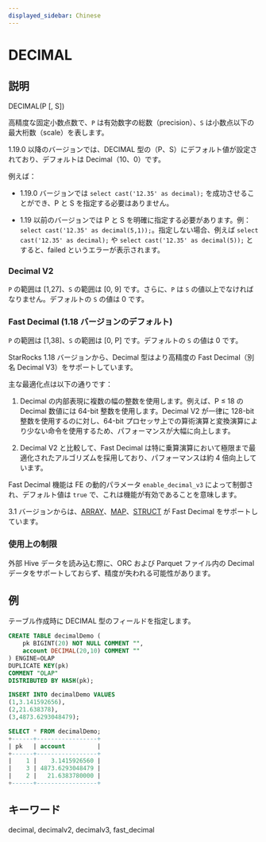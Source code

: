 ```yaml
---
displayed_sidebar: Chinese
---
```


# DECIMAL

## 説明

DECIMAL(P [, S])

高精度な固定小数点数で、`P` は有効数字の総数（precision）、`S` は小数点以下の最大桁数（scale）を表します。

1.19.0 以降のバージョンでは、DECIMAL 型の（P、S）にデフォルト値が設定されており、デフォルトは Decimal（10、0）です。

例えば：

- 1.19.0 バージョンでは `select cast('12.35' as decimal);` を成功させることができ、P と S を指定する必要はありません。

- 1.19 以前のバージョンでは P と S を明確に指定する必要があります。例：`select cast('12.35' as decimal(5,1));`。指定しない場合、例えば `select cast('12.35' as decimal);` や `select cast('12.35' as decimal(5));` とすると、failed というエラーが表示されます。

### Decimal V2

`P` の範囲は [1,27]、`S` の範囲は [0, 9] です。さらに、`P` は `S` の値以上でなければなりません。デフォルトの `S` の値は 0 です。

### Fast Decimal (1.18 バージョンのデフォルト)

`P` の範囲は [1,38]、`S` の範囲は [0, P] です。デフォルトの `S` の値は 0 です。

StarRocks 1.18 バージョンから、Decimal 型はより高精度の Fast Decimal（別名 Decimal V3）をサポートしています。

主な最適化点は以下の通りです：

1. Decimal の内部表現に複数の幅の整数を使用します。例えば、P ≤ 18 の Decimal 数値には 64-bit 整数を使用します。Decimal V2 が一律に 128-bit 整数を使用するのに対し、64-bit プロセッサ上での算術演算と変換演算により少ない命令を使用するため、パフォーマンスが大幅に向上します。

2. Decimal V2 と比較して、Fast Decimal は特に乗算演算において極限まで最適化されたアルゴリズムを採用しており、パフォーマンスは約 4 倍向上しています。

Fast Decimal 機能は FE の動的パラメータ `enable_decimal_v3` によって制御され、デフォルト値は `true` で、これは機能が有効であることを意味します。

3.1 バージョンからは、[ARRAY](Array.md)、[MAP](Map.md)、[STRUCT](STRUCT.md) が Fast Decimal をサポートしています。

### 使用上の制限

外部 Hive データを読み込む際に、ORC および Parquet ファイル内の Decimal データをサポートしておらず、精度が失われる可能性があります。

## 例

テーブル作成時に DECIMAL 型のフィールドを指定します。

```sql
CREATE TABLE decimalDemo (
    pk BIGINT(20) NOT NULL COMMENT "",
    account DECIMAL(20,10) COMMENT ""
) ENGINE=OLAP 
DUPLICATE KEY(pk)
COMMENT "OLAP"
DISTRIBUTED BY HASH(pk);

INSERT INTO decimalDemo VALUES
(1,3.141592656),
(2,21.638378),
(3,4873.6293048479);

SELECT * FROM decimalDemo;
+------+-----------------+
| pk   | account         |
+------+-----------------+
|    1 |    3.1415926560 |
|    3 | 4873.6293048479 |
|    2 |   21.6383780000 |
+------+-----------------+
```

## キーワード

decimal, decimalv2, decimalv3, fast_decimal
